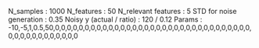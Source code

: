 N_samples                     : 1000
N_features                    : 50
N_relevant features           : 5
STD for noise generation      : 0.35
Noisy y (actual / ratio)      : 120 / 0.12
Params                        : -10,-5,1,0.5,50,0,0,0,0,0,0,0,0,0,0,0,0,0,0,0,0,0,0,0,0,0,0,0,0,0,0,0,0,0,0,0,0,0,0,0,0,0,0,0,0,0,0,0,0,0
